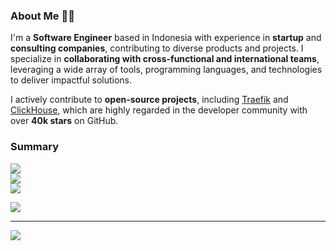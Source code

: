 ### About Me 👨‍💻

I'm a **Software Engineer** based in Indonesia with experience in **startup** and **consulting companies**, contributing to diverse products and projects. I specialize in **collaborating with cross-functional and international teams**, leveraging a wide array of tools, programming languages, and technologies to deliver impactful solutions.

I actively contribute to **open-source projects**, including [Traefik](https://github.com/traefik/traefik) and [ClickHouse](https://github.com/ClickHouse/ClickHouse), which are highly regarded in the developer community with over **40k stars** on GitHub.

### Summary
![](https://github-readme-stats.vercel.app/api?username=peacewalker122&theme=default&hide_border=false&include_all_commits=true&count_private=true)<br/>
![](https://github-readme-streak-stats.herokuapp.com/?user=peacewalker122&theme=default&hide_border=false)<br/>
![](https://github-readme-stats.vercel.app/api/top-langs/?username=peacewalker122&theme=default&hide_border=false&include_all_commits=true&count_private=true&layout=compact)

![](https://github-contributor-stats.vercel.app/api?username=peacewalker122&limit=5&theme=dark&combine_all_yearly_contributions=true)

---
[![](https://visitcount.itsvg.in/api?id=peacewalker122&icon=0&color=0)](https://visitcount.itsvg.in)

<!-- Proudly created with GPRM ( https://gprm.itsvg.in ) -->
